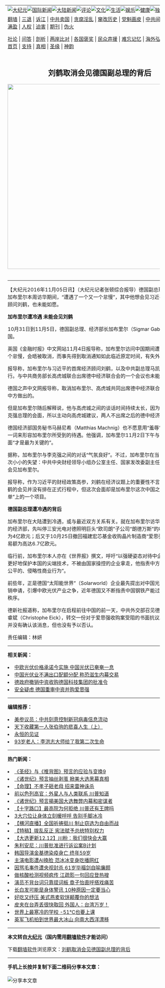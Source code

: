 <a name="1" id="1" target="_blank"></a><span id="1"></span>
<table align=center border="0"><tr><td colspan="2" VALIGN=TOP><a href="https://github.com/aempzt3907/djy/blob/master/gb/nsc413.md#1"><img src="https://raw.githubusercontent.com/aempzt3907/www/master/t/djy/1.jpg" title="大纪元"></a><a href="https://github.com/aempzt3907/djy/blob/master/gb/n24hr.md#1"><img src="https://raw.githubusercontent.com/aempzt3907/www/master/t/djy/3.jpg" title="国际新闻"></a><a href="https://github.com/aempzt3907/djy/blob/master/gb/nsc413.md#1"><img src="https://raw.githubusercontent.com/aempzt3907/www/master/t/djy/4.jpg" title="大陆新闻"></a><a href="https://github.com/aempzt3907/djy/blob/master/gb/news392.md#1"><img src="https://raw.githubusercontent.com/aempzt3907/www/master/t/djy/5.jpg" title="评论"></a><a href="https://github.com/aempzt3907/djy/blob/master/gb/news2007.md#1"><img src="https://raw.githubusercontent.com/aempzt3907/www/master/t/djy/6.jpg" title="文化"></a><a href="https://github.com/aempzt3907/djy/blob/master/gb/news2008.md#1"><img src="https://raw.githubusercontent.com/aempzt3907/www/master/t/djy/7.jpg" title="生活"></a><a href="https://github.com/aempzt3907/djy/blob/master/gb/ncyule.md#1"><img src="https://raw.githubusercontent.com/aempzt3907/www/master/t/djy/8.jpg" title="娱乐"></a><a href="https://github.com/aempzt3907/djy/blob/master/gb/nsc1002.md#1"><img src="https://raw.githubusercontent.com/aempzt3907/www/master/t/djy/9.jpg" title="健康"><a href="https://github.com/aempzt3907/djy/blob/master/gb/nf6092.md#1"><img src="https://raw.githubusercontent.com/aempzt3907/www/master/t/djy/10a.jpg" title="独家"></a><a href="https://github.com/aempzt3907/djy/blob/master/gb/nf4514.md#1"><img src="https://raw.githubusercontent.com/aempzt3907/www/master/t/djy/12a.jpg" title="头条"></a></td></tr>
<tr><td colspan="2" VALIGN=TOP><a target="_blank" href="https://github.com/aempzt3907/www/blob/master/README.md?zsrh#1">翻墙</a> | <a target="_blank" href="https://github.com/aempzt3907/djy/blob/master/gb/nf5657.md#1">三退</a> | <a target="_blank" href="https://github.com/aempzt3907/djy/blob/master/gb/nf6124.md#1">诉江</a> | <a target="_blank" href="https://github.com/aempzt3907/djy/blob/master/gb/nf1176117.md#1">中共卖国</a> | <a target="_blank" href="https://github.com/aempzt3907/djy/blob/master/gb/nf5773.md#1">贪腐淫乱</a> | <a target="_blank" href="https://github.com/aempzt3907/djy/blob/master/gb/nf1176115.md#1">窜改历史</a> | <a target="_blank" href="https://github.com/aempzt3907/djy/blob/master/gb/nf1176107.md#1">党魁画皮</a> | <a target="_blank" href="https://github.com/aempzt3907/djy/blob/master/gb/nf1320400.md#1">中共间谍</a> | <a target="_blank" href="https://github.com/aempzt3907/djy/blob/master/gb/nf1176114.md#1">破坏传统</a> | <a target="_blank" href="https://github.com/aempzt3907/ntdtv/blob/master/gb/prog447_1.md#1">恶贯满盈</a> | <a target="_blank" href="https://github.com/aempzt3907/djy/blob/master/gb/ncid278.md#1">人权</a> | <a target="_blank" href="https://github.com/aempzt3907/djy/blob/master/gb/nf1176111.md#1">迫害</a> | <a target="_blank" href="https://gitlab.com/szzdlab/mh-qikan/blob/master/README.md#1">期刊</a> | <a target="_blank" href="https://github.com/aempzt3907/djy/blob/master/gb/nf5562.md#1">伪火</a></p><p><a target="_blank" href="https://github.com/aempzt3907/djy/blob/master/gb/9p.md#1">社论</a> | <a target="_blank" href="https://github.com/aempzt3907/djy/blob/master/gb/nf4378.md#1">问答</a> | <a target="_blank" href="https://github.com/aempzt3907/djy/blob/master/gb/nf5792.md#1">剖析</a> | <a target="_blank" href="https://github.com/aempzt3907/djy/blob/master/gb/nf5735.md#1">两岸比对</a> | <a target="_blank" href="https://github.com/aempzt3907/djy/blob/master/gb/nf6119.md#1">各国褒奖</a> | <a target="_blank" href="https://github.com/aempzt3907/djy/blob/master/gb/nf6120.md#1">民众声援</a> | <a target="_blank" href="https://github.com/aempzt3907/djy/blob/master/gb/nf1188594.md#1">难忘记忆</a> | <a target="_blank" href="https://github.com/aempzt3907/djy/blob/master/gb/nf3180.md#1">海外弘传</a> | <a target="_blank" href="https://github.com/aempzt3907/djy/blob/master/gb/nf5410.md#1">万人上访</a> | <a target="_blank" href="https://github.com/aempzt3907/www/blob/master/README.md?zsrh#1">平台首页</a> | <a target="_blank" href="https://github.com/aempzt3907/djy/blob/master/gb/nf4386.md#1">支持</a> | <a target="_blank" href="https://github.com/aempzt3907/djy/blob/master/gb/nf4389.md#1">真相</a> | <a target="_blank" href="https://github.com/aempzt3907/djy/blob/master/gb/nf5790.md#1">圣缘</a> | <a target="_blank" href="https://github.com/aempzt3907/djy/blob/master/gb/nf4786.md#1">神韵</a></td></tr>
<tr><td VALIGN=TOP width="626"><h2 align=center>刘鹤取消会见德国副总理的背后</h2>
<img width="600" src="https://i.epochtimes.com/assets/uploads/2020/11/e979128d0767b6a2ee4697c20daa799f-320x200.jpg" />
<h6></h6>
<hr>
	<p>【大纪元2016年11月05日讯】（大纪元记者张顿综合报导）德国副总理兼经济部长<ahref="https://github.com/aempzt3907/djy/blob/master/gb/tag/%E5%8A%A0%E5%B8%83%E9%87%8C%E5%B0%94.md#1">加布里尔</a>本周访华期间，“遭遇了一个又一个怠慢”，其中他想会见习近平的首席经济顾问<ahref="https://github.com/aempzt3907/djy/blob/master/gb/tag/%E5%88%98%E9%B9%A4.md#1">刘鹤</a>，也未能如愿。</p>
<p><strong><ahref="https://github.com/aempzt3907/djy/blob/master/gb/tag/%E5%8A%A0%E5%B8%83%E9%87%8C%E5%B0%94.md#1">加布里尔</a>遭冷遇 未能会见<ahref="https://github.com/aempzt3907/djy/blob/master/gb/tag/%E5%88%98%E9%B9%A4.md#1">刘鹤</a></strong></p>
<p>10月31日到11月5日，德国副总理、经济部长加布里尔（Sigmar Gabriel）访问中国。</p>
<p>英国《金融时报》中文网站11月4日报导称，加布里尔访问中国期间遭遇了一个又一个怠慢，会晤被取消，而事先得到取消通知如此临近原定时间，有失外交礼仪。</p>
<p>报导称，加布里尔与习近平的首席经济顾问刘鹤，以及中共副总理马凯的会谈未能进行。与中共商务部长高虎城联合出席德中经济联合会的一个会议也未能实现。</p>
<p>德国之声中文网报导称，取消加布里尔、高虎城共同出席德中经济联合会的决定是由中方做出的。</p>
<p>但是加布里尔随后解释说，他与高虎城之间的谈话时间持续太长，因为不想耽误与<ahref="https://github.com/aempzt3907/djy/blob/master/gb/tag/%E6%9D%8E%E5%85%8B%E5%BC%BA.md#1">李克强</a>总理的会面，所以主动向高虎城建议，两人不出席之后的德中经济联合会。</p>
<p>德国经济部国务秘书马赫尼希（Matthias Machnig）也不愿意用“羞辱”（Affront）一词来形容加布里尔所受到的待遇。他强调，加布里尔11月2日下午与<ahref="https://github.com/aempzt3907/djy/blob/master/gb/tag/%E6%9D%8E%E5%85%8B%E5%BC%BA.md#1">李克强</a>的会面“才是最为关键的”。</p>
<p>据称，加布里尔与李克强之间的对话“气氛良好”。不过，加布里尔在当日还遭遇了一次小小的失望：中共中央财经领导小组办公室主任、国家发改委副主任刘鹤没有时间会见加布里尔。</p>
<p>报导称，作为习近平的财经政策高参，刘鹤在经济议题上的重要性不言而喻。而与刘鹤的会见并没有排在正式行程中，但这次会面却是加布里尔这次中国之行“愿望清单”上的一个项目。</p>
<p><strong>德国副总理遭冷遇的背后</strong></p>
<p>加布里尔在大陆遭到冷遇，或与最近双方关系有关。就在加布里尔访华前夕，他主管的经济部，先叫停三安光电对德照明巨头“欧司朗”子公司“朗德万斯”的收购，交易额为4亿欧元；后又于10月25日撤回福建宏芯基金收购晶片制造商“<ahref="https://github.com/aempzt3907/djy/blob/master/gb/tag/%E7%88%B1%E6%80%9D%E5%BC%BA.md#1">爱思强</a>”的许可，交易额为高达6.7亿欧元。</p>
<p>临行前，加布里尔本人亦在《世界报》撰文，呼吁“以强硬姿态对待中企”。德国必须更好地保护本国的尖端技术，不被由国家操控的企业拿走，他指责中方在德国进行“不公平的、侵略性商业行为”。</p>
<p>前些年，正是德国“<ahref="https://github.com/aempzt3907/djy/blob/master/gb/tag/%E5%A4%AA%E9%98%B3%E8%83%BD.md#1">太阳能</a>世界”（Solarworld）企业最先提出对中国光伏企业的反倾销申请，引爆中欧光伏产业之争，近年德国又不断指责中国钢铁产能过剩，干扰市场秩序。</p>
<p>德新社报道称，加布里尔在启程前往中国的前一天，中共外交部召见德国驻华公使艾睿斌（Christophe Eick），转交一份对于<ahref="https://github.com/aempzt3907/djy/blob/master/gb/tag/%E7%88%B1%E6%80%9D%E5%BC%BA.md#1">爱思强</a>收购案受阻的书面抗议。德国外交部并没有确认该消息，但也没有予以否认。</p>
<p>责任编辑：林妍</p>
	
<hr>


<strong>相关新闻：</strong>
<li><a href="https://github.com/aempzt3907/djy/blob/master/gb/13/8/6/n3934702.md#1">中欧光伏价格承诺今实施 中国光伏已奄奄一息</a></li>
<li><a href="https://github.com/aempzt3907/djy/blob/master/gb/13/8/7/n3935479.md#1">中国光伏业不满出口配额分配 称恐滋生内幕交易</a></li>
<li><a href="https://github.com/aempzt3907/djy/blob/master/gb/16/10/24/n8427869.md#1">德政府撤销中资收购德国科技集团的批准令</a></li>
<li><a href="https://github.com/aempzt3907/djy/blob/master/gb/16/10/26/n8431804.md#1">安全疑虑 德国重审中资并购爱思强</a></li>
<hr>


<strong>编辑推荐：</strong>
<li><a href="https://github.com/onzhi266/djy/blob/master/gb/20/2/22/n11887949.md#1">美参议员：中共刻意控制新冠病毒信息流动</a></li>
<li><a href="https://github.com/tsiac2612/djy/blob/master/gb/18/1/4/n10023278.md#1" target="_blank">天下收藏第一人张伯驹的悲喜人生（上）</a></li><li><a href="https://github.com/aempzt3907/www/blob/master/README.md?dfh#9" target="_blank">永恒的见证</a></li><li><a href="https://github.com/tsiac2612/djy/blob/master/gb/19/3/22/n11132948.md#1" target="_blank">93岁老人：李洪志大师给了我第二次生命</a></li>
<hr>

<strong>热门新闻：</strong>
<li><a href="https://github.com/aempzt3907/djy/blob/master/gb/20/10/3/n12449841.md#1">《圣经》与《推背图》预言的应验与变换9</a></li>
<li><a href="https://github.com/aempzt3907/djy/blob/master/gb/20/12/9/n12605810.md#1">《诸世纪》预言抽丝剥茧 掀美大选黑幕真相</a></li>
<li><a href="https://github.com/aempzt3907/djy/blob/master/gb/20/12/10/n12609444.md#1">【命理】不孝子砸老母 招来雷神诛杀</a></li>
<li><a href="https://github.com/aempzt3907/djy/blob/master/gb/20/12/9/n12606110.md#1">前以色列高官：外星人与人类联系 川普知道</a></li>
<li><a href="https://github.com/aempzt3907/djy/blob/master/gb/20/12/9/n12605329.md#1">《诸世纪》预言揭美国大选舞弊内幕和密谋者</a></li>
<li><a href="https://github.com/aempzt3907/djy/blob/master/gb/20/12/13/n12616298.md#1">【十字路口】最高院为何拒绝 川普还有王牌吗</a></li>
<li><a href="https://github.com/aempzt3907/djy/blob/master/gb/20/12/13/n12616231.md#1">3大穴位让身体立刻暖呼呼 告别手脚冰冷</a></li>
<li><a href="https://github.com/aempzt3907/djy/blob/master/gb/20/12/12/n12616173.md#1">【横河直播】全国祈祷挺川 制止窃选为自由而战</a></li>
<li><a href="https://github.com/aempzt3907/djy/blob/master/gb/20/12/5/n12598306.md#1">【特稿】拨乱反正 宪法赋予总统特别权力</a></li>
<li><a href="https://github.com/aempzt3907/djy/blob/master/gb/20/12/12/n12615033.md#1">【大选更新12.12】川粉：我们很快会大赢</a></li>
<li><a href="https://github.com/aempzt3907/djy/blob/master/gb/20/12/12/n12615651.md#1">朱利安尼：川普批准进行诉讼案B计划</a></li>
<li><a href="https://github.com/aempzt3907/djy/blob/master/gb/20/12/11/n12613308.md#1">韩国导演金基德染疫身亡 终年59岁</a></li>
<li><a href="https://github.com/aempzt3907/djy/blob/master/gb/20/12/11/n12614307.md#1">主演电影遭AI换脸 范冰冰变身吃播网红</a></li>
<li><a href="https://github.com/aempzt3907/djy/blob/master/gb/20/12/11/n12614096.md#1">因骂毛事件遭央视封杀 61岁毕福剑自喻廉颇</a></li>
<li><a href="https://github.com/aempzt3907/djy/blob/master/gb/20/12/13/n12617843.md#1">做核酸检测视频疯传 江疏影一句回应登热搜</a></li>
<li><a href="https://github.com/aempzt3907/djy/blob/master/gb/20/12/13/n12617711.md#1">演员不背台词只靠提词板 章子怡直呼搭戏痛苦</a></li>
<li><a href="https://github.com/aempzt3907/djy/blob/master/gb/20/12/10/n12608930.md#1">长白发可能是身体警讯 10种原因一定要当心</a></li>
<li><a href="https://github.com/aempzt3907/djy/blob/master/gb/20/12/2/n12590520.md#1">好吃又纾压 美式燕麦软饼颠覆你的想法</a></li>
<li><a href="https://github.com/aempzt3907/djy/blob/master/gb/20/12/13/n12616588.md#1">皮夹在台弄丢很快取回 外国人：台湾万岁！</a></li>
<li><a href="https://github.com/aempzt3907/djy/blob/master/gb/20/12/13/n12616814.md#1">世界上最寒冷的学校 -51°C也要上课</a></li>
<li><a href="https://github.com/aempzt3907/djy/blob/master/gb/20/12/12/n12615160.md#1">英军飞机拍到世界最大冰山 向南大西洋漂移</a></li>
<hr>

<strong>本文转自<a href="https://www.epochtimes.com">大纪元</a>（国内需用<a href="https://github.com/aempzt3907/www/blob/master/README.md#8">翻墙软件</a>才能访问）</strong><p>下载<a href="https://github.com/aempzt3907/www/blob/master/README.md#8">翻墙软件</a>浏览原文：<a href="https://www.epochtimes.com/gb/16/11/5/n8463166.htm">刘鹤取消会见德国副总理的背后</a></p><hr>

<strong>手机上长按并复制下面二维码分享本文章：</strong><br><br><img src="https://chart.apis.google.com/chart?cht=qr&chs=240x240&choe=UTF-8&chld=M|2&chl=https://github.com/aempzt3907/djy/blob/master/gb/16/11/5/n8463166.md%231" title="分享本文章"></td><td VALIGN=TOP><a href="https://github.com/aempzt3907/djy/blob/master/gb/16/1/21/n4622075.md?dfh#1" target="_blank"><img src="https://raw.githubusercontent.com/aempzt3907/djy/master/gb/300/wei-f1.jpg" title="中共的伪火骗局"  alt="中共的伪火骗局"></a><br><a href="https://github.com/aempzt3907/www/blob/master/README.md?dfh#9" target="_blank"><img src="https://raw.githubusercontent.com/aempzt3907/djy/master/gb/300/yong-h.jpg" title="永恒的见证"  alt="永恒的见证"></a><br><a href="https://github.com/aempzt3907/djy/blob/master/gb/13/9/29/n3974789.md?dfh#1" target="_blank"><img src="https://raw.githubusercontent.com/aempzt3907/djy/master/gb/300/shang-lnz.jpg" title="善良女子被中共投男牢"  alt="善良女子被中共投男牢"></a><br><a href="https://github.com/aempzt3907/djy/blob/master/gb/16/3/16/n4663449.md?dfh#1" target="_blank"><img src="https://raw.githubusercontent.com/aempzt3907/djy/master/gb/300/huo-z3.jpg" title="警卫目击活摘器官"  alt="警卫目击活摘器官"></a><br><a href="https://github.com/aempzt3907/djy/blob/master/gb/16/8/7/n8177641.md?dfh#1" target="_blank"><img src="https://raw.githubusercontent.com/aempzt3907/djy/master/gb/300/huo-z4.jpg" title="证人描述活摘恐怖"  alt="证人描述活摘恐怖"></a><br><a href="https://github.com/aempzt3907/djy/blob/master/gb/10/4/19/n2881569.md?dfh#1" target="_blank"><img src="https://raw.githubusercontent.com/aempzt3907/djy/master/gb/300/huo-z1.jpg" title="揭开活摘器官黑幕"  alt="揭开活摘器官黑幕"></a><br><a href="https://github.com/aempzt3907/djy/blob/master/gb/10/11/7/n3077476.md?dfh#1" target="_blank"><img src="https://raw.githubusercontent.com/aempzt3907/djy/master/gb/300/ma-ks.jpg" title="马克思的成魔之路"  alt="马克思的成魔之路"></a><br><a href="https://github.com/aempzt3907/djy/blob/master/gb/14/6/9/n4173977.md?dfh#1" target="_blank"><img src="https://raw.githubusercontent.com/aempzt3907/djy/master/gb/300/chang-zs.jpg" title="藏字石 蕴天机"  alt="藏字石 蕴天机"></a><br><a href="https://github.com/aempzt3907/djy/blob/master/gb/18/5/10/n10381511.md?dfh#1" target="_blank"><img src="https://raw.githubusercontent.com/aempzt3907/djy/master/gb/300/st1.jpg" title="关注3亿人三退"  alt="关注3亿人三退"></a><br><a href="https://github.com/aempzt3907/djy/blob/master/gb/18/3/21/n10237682.md?dfh#1" target="_blank"><img src="https://raw.githubusercontent.com/aempzt3907/djy/master/gb/300/jie-t.jpg" title="解体中共复兴中华"  alt="解体中共复兴中华"></a><br><a href="https://github.com/aempzt3907/djy/blob/master/gb/9/2/9/n2422991.md?dfh#1" target="_blank"><img src="https://raw.githubusercontent.com/aempzt3907/djy/master/gb/300/gao-zs.jpg" title="中共迫害良心律师"  alt="中共迫害良心律师"></a><br><a href="https://github.com/aempzt3907/djy/blob/master/gb/18/12/9/n10900044.md?dfh#1" target="_blank"><img src="https://raw.githubusercontent.com/aempzt3907/djy/master/gb/300/sj1.jpg" title="303万人举报江泽民"  alt="303万人举报江泽民"></a><br><a href="https://github.com/aempzt3907/djy/blob/master/gb/18/8/28/n10672014.md?dfh#1" target="_blank"><img src="https://raw.githubusercontent.com/aempzt3907/djy/master/gb/300/sj2.jpg" title="这些官员为何起诉江泽民"  alt="这些官员为何起诉江泽民"></a><br><a href="https://github.com/aempzt3907/djy/blob/master/gb/8/12/18/n2367165.md?dfh#1" target="_blank"><img src="https://raw.githubusercontent.com/aempzt3907/djy/master/gb/300/liangan.jpg" title="海峡两岸的强烈对比"  alt="海峡两岸的强烈对比"></a><br><a href="https://github.com/aempzt3907/djy/blob/master/gb/15/12/10/n4593139.md?dfh#1" target="_blank"><img src="https://raw.githubusercontent.com/aempzt3907/djy/master/gb/300/jia-ndzl.jpg" title="加拿大总理的贺信"  alt="加拿大总理的贺信"></a><br><a href="https://github.com/aempzt3907/djy/blob/master/gb/11/6/17/n3289382.md?dfh#1" target="_blank"><img src="https://raw.githubusercontent.com/aempzt3907/djy/master/gb/300/xiao-wd.jpg" title="探寻真相兼听则明"  alt="探寻真相兼听则明"></a><br><a href="https://github.com/aempzt3907/djy/blob/master/gb/18/10/27/n10812623.md?dfh#1" target="_blank"><img src="https://raw.githubusercontent.com/aempzt3907/djy/master/gb/300/yindu.jpg" title="印度媒体报道东方"  alt="印度媒体报道东方"></a><br><a href="https://github.com/aempzt3907/djy/blob/master/gb/18/6/9/n10469652.md?dfh#1" target="_blank"><img src="https://raw.githubusercontent.com/aempzt3907/djy/master/gb/300/xie-j.jpg" title="不一样的海外校园"  alt="不一样的海外校园"></a><br><a href="https://github.com/aempzt3907/djy/blob/master/gb/7/4/5/n1669415.md?dfh#1" target="_blank"><img src="https://raw.githubusercontent.com/aempzt3907/djy/master/gb/300/li-up.jpg" title="从大师到徒弟的传奇"  alt="从大师到徒弟的传奇"></a><br><a href="https://github.com/aempzt3907/djy/blob/master/gb/17/5/26/n9191512.md?dfh#1" target="_blank"><img src="https://raw.githubusercontent.com/aempzt3907/djy/master/gb/300/zfl2.jpg" title="亿万人与东方一本奇书"  alt="亿万人与东方一本奇书"></a><br><a href="https://github.com/aempzt3907/djy/blob/master/gb/13/11/27/n4020290.md?dfh#1" target="_blank"><img src="https://raw.githubusercontent.com/aempzt3907/djy/master/gb/300/zhen-h.jpg" title="大陆见不到的震撼场面"  alt="大陆见不到的震撼场面"></a><br><a href="https://github.com/aempzt3907/djy/blob/master/gb/15/7/17/n4482910.md?dfh#1" target="_blank"><img src="https://raw.githubusercontent.com/aempzt3907/djy/master/gb/300/dalu-sk.jpg" title="人心向善 大陆当初盛况"  alt="人心向善 大陆当初盛况"></a><br><a href="https://github.com/aempzt3907/djy/blob/master/gb/19/1/5/n10955468.md?dfh#1" target="_blank"><img src="https://raw.githubusercontent.com/aempzt3907/djy/master/gb/300/zfl1.jpg" title="追寻真理 这书讲什么"  alt="追寻真理 这书讲什么"></a><br><a href="https://github.com/aempzt3907/www/blob/master/README.md?dfh#1" target="_blank"><img src="https://raw.githubusercontent.com/aempzt3907/djy/master/gb/300/fq1.jpg" title="下载免费翻墙软件"  alt="下载免费翻墙软件"></a><br></td></tr></table>

